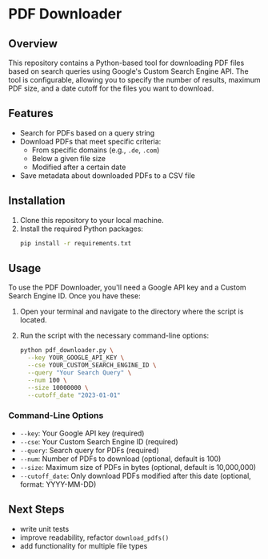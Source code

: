 # PDF Downloader

## Overview

This repository contains a Python-based tool for downloading PDF files based on search queries using Google's Custom Search Engine API. The tool is configurable, allowing you to specify the number of results, maximum PDF size, and a date cutoff for the files you want to download.

## Features

- Search for PDFs based on a query string
- Download PDFs that meet specific criteria:
  - From specific domains (e.g., `.de`, `.com`)
  - Below a given file size
  - Modified after a certain date
- Save metadata about downloaded PDFs to a CSV file

## Installation

1. Clone this repository to your local machine.
2. Install the required Python packages:
    ```bash
    pip install -r requirements.txt
    ```

## Usage

To use the PDF Downloader, you'll need a Google API key and a Custom Search Engine ID. Once you have these:

1. Open your terminal and navigate to the directory where the script is located.
2. Run the script with the necessary command-line options:

    ```bash
    python pdf_downloader.py \
      --key YOUR_GOOGLE_API_KEY \
      --cse YOUR_CUSTOM_SEARCH_ENGINE_ID \
      --query "Your Search Query" \
      --num 100 \
      --size 10000000 \
      --cutoff_date "2023-01-01"
    ```

### Command-Line Options

- `--key`: Your Google API key (required)
- `--cse`: Your Custom Search Engine ID (required)
- `--query`: Search query for PDFs (required)
- `--num`: Number of PDFs to download (optional, default is 100)
- `--size`: Maximum size of PDFs in bytes (optional, default is 10,000,000)
- `--cutoff_date`: Only download PDFs modified after this date (optional, format: YYYY-MM-DD)


## Next Steps
- write unit tests
- improve readability, refactor `download_pdfs()`
- add functionality for multiple file types
